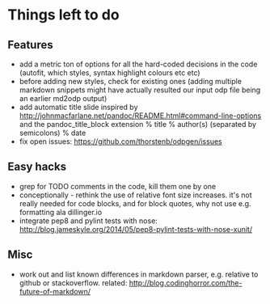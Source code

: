 # Things left to do

## Features

* add a metric ton of options for all the hard-coded decisions in the
  code (autofit, which styles, syntax highlight colours etc etc)
* before adding new styles, check for existing ones (adding multiple
  markdown snippets might have actually resulted our input odp file
  being an earlier md2odp output)
* add automatic title slide
  inspired by http://johnmacfarlane.net/pandoc/README.html#command-line-options
  and the pandoc_title_block extension
      % title
      % author(s) (separated by semicolons)
      % date
* fix open issues: https://github.com/thorstenb/odpgen/issues

## Easy hacks

* grep for TODO comments in the code, kill them one by one
* conceptionally - rethink the use of relative font size
  increases. it's not really needed for code blocks, and for
  block quotes, why not use e.g. formatting ala dillinger.io
* integrate pep8 and pylint tests with nose:
  http://blog.jameskyle.org/2014/05/pep8-pylint-tests-with-nose-xunit/

## Misc

* work out and list known differences in markdown parser,
  e.g. relative to github or stackoverflow.
  related: http://blog.codinghorror.com/the-future-of-markdown/
